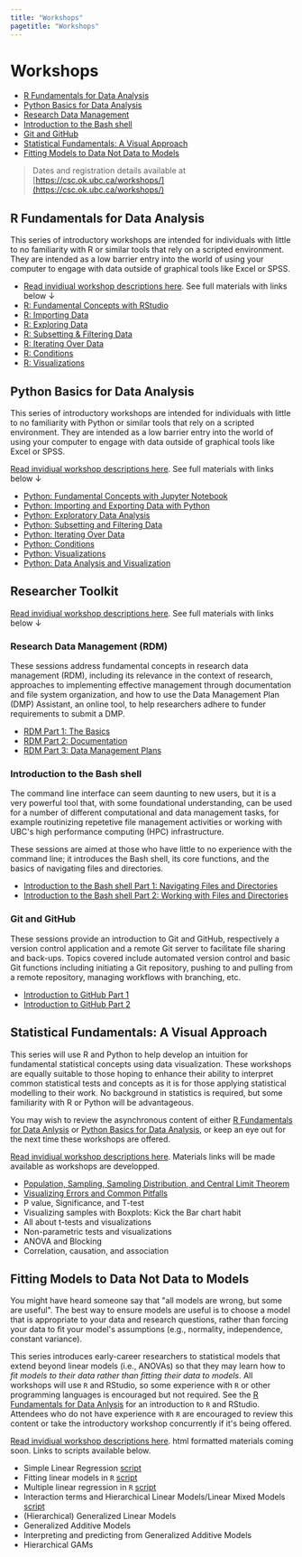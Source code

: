 ```yaml
---
title: "Workshops"
pagetitle: "Workshops"
---
```


# Workshops

* [R Fundamentals for Data Analysis](https://csc-ubc-okanagan.github.io/workshops/#r-fundamentals-for-data-analysis)
* [Python Basics for Data Analysis](https://csc-ubc-okanagan.github.io/workshops/#python-basics-for-data-analysis)
* [Research Data Management](https://csc-ubc-okanagan.github.io/workshops/#research-data-management-rdm)
* [Introduction to the Bash shell](https://csc-ubc-okanagan.github.io/workshops/#introduction-to-the-bash-shell)
* [Git and GitHub](https://csc-ubc-okanagan.github.io/workshops/#git-and-github)
* [Statistical Fundamentals: A Visual Approach](https://csc-ubc-okanagan.github.io/workshops/#statistical-fundamentals-a-visual-approach)
* [Fitting Models to Data Not Data to Models](https://csc-ubc-okanagan.github.io/workshops/#fitting-models-to-data-not-data-to-models)

> Dates and registration details available at [https://csc.ok.ubc.ca/workshops/](https://csc.ok.ubc.ca/workshops/)

## R Fundamentals for Data Analysis

This series of introductory workshops are intended for individuals with little to no familiarity with R or similar tools that rely on a scripted environment. They are intended as a low barrier entry into the world of using your computer to engage with data outside of graphical tools like Excel or SPSS.

* [Read invidiual workshop descriptions here](https://github.com/csc-ubc-okanagan/workshops/blob/main/outlines/r-fundamentals-for-data-analysis.md). See full materials with links below &darr;
* [R: Fundamental Concepts with RStudio](R_fundamental-concepts-with-RStudio.html)
* [R: Importing Data](R_importing-data.html)
* [R: Exploring Data](R_exploring-data.html)
* [R: Subsetting & Filtering Data](R_subsetting-and-filtering-data.html)
* [R: Iterating Over Data](R_iterating-over-data.html)
* [R: Conditions](R_conditions.html)
* [R: Visualizations](R_visualization.html)

## Python Basics for Data Analysis

This series of introductory workshops are intended for individuals with little to no familiarity with Python or similar tools that rely on a scripted environment. They are intended as a low barrier entry into the world of using your computer to engage with data outside of graphical tools like Excel or SPSS.

[Read invidiual workshop descriptions here](https://github.com/csc-ubc-okanagan/workshops/blob/main/outlines/python-basics-for-data-analysis.md). See full materials with links below &darr;

* [Python: Fundamental Concepts with Jupyter Notebook](Python_fundamental-concepts-with-Jupyter-Notebook.html)
* [Python: Importing and Exporting Data with Python](Python_importing-data.html)
* [Python: Exploratory Data Analysis](Exploratory_Data_Analysis_Workshop3.html)
* [Python: Subsetting and Filtering Data](Subsetting_and_Filtering_Data_Workshop4.html)
* [Python: Iterating Over Data](Iterating_Over_Data_Workshop5.html)
* [Python: Conditions](Python_conditions.html)
* [Python: Visualizations](Python_Visualization.html)
* [Python: Data Analysis and Visualization](Workshop8_Visualization_continued.html)

## Researcher Toolkit

[Read invidiual workshop descriptions here](https://github.com/csc-ubc-okanagan/workshops/blob/main/outlines/python-basics-for-data-analysis.md). See full materials with links below &darr;

### Research Data Management (RDM)

These sessions address fundamental concepts in research data management (RDM), including its relevance in the context of research, approaches to implementing effective management through documentation and file system organization, and how to use the Data Management Plan (DMP) Assistant, an online tool, to help researchers adhere to funder requirements to submit a DMP.

* [RDM Part 1: The Basics](RDM_pt1-the-basics.html)
* [RDM Part 2: Documentation](RDM_pt2-documentation.html)
* [RDM Part 3: Data Management Plans](https://ubc-library-rc.github.io/rdm/content/06_Data_Management_Plan.html)


### Introduction to the Bash shell

The command line interface can seem daunting to new users, but it is a very powerful tool that, with some foundational understanding, can be used for a number of different computational and data management tasks, for example routinizing repetetive file management activities or working with UBC's high performance computing (HPC) infrastructure.

These sessions are aimed at those who have little to no experience with the command line; it introduces the Bash shell, its core functions, and the basics of navigating files and directories.

* [Introduction to the Bash shell Part 1: Navigating Files and Directories](UNIX_pt1.html)
* [Introduction to the Bash shell Part 2: Working with Files and Directories](UNIX_pt2.html)

### Git and GitHub

These sessions provide an introduction to Git and GitHub, respectively a version control application and a remote Git server to facilitate file sharing and back-ups. Topics covered include automated version control and basic Git functions including initiating a Git repository, pushing to and pulling from a remote repository, managing workflows with branching, etc.

* [Introduction to GitHub Part 1](Intro-GitHub-Part-1.html)
* [Introduction to GitHub Part 2](Intro-GitHub-Part-2.html)

## Statistical Fundamentals: A Visual Approach

This series will use R and Python to help develop an intuition for fundamental statistical concepts using data visualization. These workshops are equally suitable to those hoping to enhance their ability to interpret common statistical tests and concepts as it is for those applying statistical modelling to their work. No background in statistics is required, but some familiarity with R or Python will be advantageous. 

You may wish to review the asynchronous content of either [R Fundamentals for Data Anlysis](https://csc-ubc-okanagan.github.io/workshops/#r-fundamentals-for-data-analysis) or [Python Basics for Data Analysis](https://csc-ubc-okanagan.github.io/workshops/#python-basics-for-data-analysis), or keep an eye out for the next time these workshops are offered.

[Read invidiual workshop descriptions here](https://github.com/csc-ubc-okanagan/workshops/blob/main/outlines/statistical-fundamentals_a-visual-approach.md). Materials links will be made available as workshops are developped.

* [Population, Sampling, Sampling Distribution, and Central Limit Theorem](statistical-distribution-and-central-limit-theorem.html)
* [Visualizing Errors and Common Pitfalls](error-bars-and-misconceptions.html)
* P value, Significance, and T-test
* Visualizing samples with Boxplots: Kick the Bar chart habit
* All about t-tests and visualizations
* Non-parametric tests and visualizations
* ANOVA and Blocking
* Correlation, causation, and association

## Fitting Models to Data Not Data to Models

You might have heard someone say that "all models are wrong, but some are useful". The best way to ensure models are useful is to choose a model that is appropriate to your data and research questions, rather than forcing your data to fit your model's assumptions (e.g., normality, independence, constant variance).

This series introduces early-career researchers to statistical models that extend beyond linear models (i.e., ANOVAs) so that they may learn how to *fit models to their data rather than fitting their data to models*. All workshops will use `R` and RStudio, so some experience with `R` or other programming languages is encouraged but not required. See the [R Fundamentals for Data Anlysis](https://csc-ubc-okanagan.github.io/workshops/#r-fundamentals-for-data-analysis) for an introduction to `R` and RStudio. Attendees who do not have experience with `R` are encouraged to review this content or take the introductory workshop concurrently if it's being offered.

[Read invidiual workshop descriptions here](https://github.com/csc-ubc-okanagan/workshops/blob/main/outlines/fitting-models-to-data-not-data-to-models.md). html formatted materials coming soon. Links to scripts available below.

* Simple Linear Regression [script](https://github.com/csc-ubc-okanagan/ubco-csc-modeling-workshop/blob/main/R-scripts/1-simple-linear-regression.R)
* Fitting linear models in `R` [script](https://github.com/csc-ubc-okanagan/ubco-csc-modeling-workshop/blob/main/R-scripts/2-fitting-linear-models-in-R.R)
* Multiple linear regression in `R` [script](https://github.com/csc-ubc-okanagan/ubco-csc-modeling-workshop/blob/main/R-scripts/3-multiple-linear-regression.R)
* Interaction terms and Hierarchical Linear Models/Linear Mixed Models [script](https://github.com/csc-ubc-okanagan/ubco-csc-modeling-workshop/blob/main/R-scripts/4-hierarchical-linear-models.R)
* (Hierarchical) Generalized Linear Models
* Generalized Additive Models
* Interpreting and predicting from Generalized Additive Models
* Hierarchical GAMs




